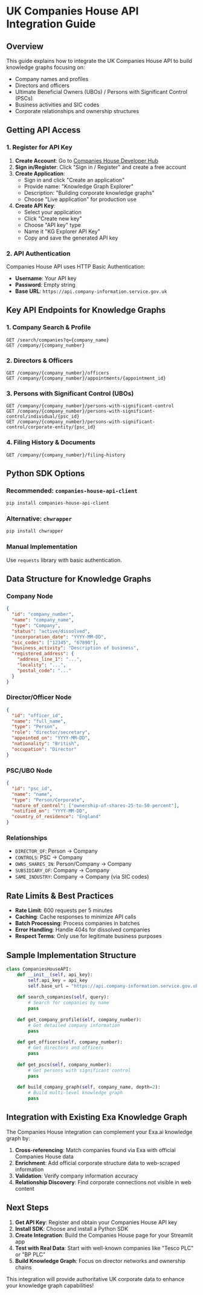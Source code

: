 # UK Companies House API Integration Guide

## Overview

This guide explains how to integrate the UK Companies House API to build knowledge graphs focusing on:
- Company names and profiles
- Directors and officers
- Ultimate Beneficial Owners (UBOs) / Persons with Significant Control (PSCs)
- Business activities and SIC codes
- Corporate relationships and ownership structures

## Getting API Access

### 1. Register for API Key

1. **Create Account**: Go to [Companies House Developer Hub](https://developer.company-information.service.gov.uk/)
2. **Sign in/Register**: Click "Sign in / Register" and create a free account
3. **Create Application**: 
   - Sign in and click "Create an application"
   - Provide name: "Knowledge Graph Explorer"
   - Description: "Building corporate knowledge graphs"
   - Choose "Live application" for production use
4. **Create API Key**:
   - Select your application
   - Click "Create new key"
   - Choose "API key" type
   - Name it "KG Explorer API Key"
   - Copy and save the generated API key

### 2. API Authentication

Companies House API uses HTTP Basic Authentication:
- **Username**: Your API key
- **Password**: Empty string
- **Base URL**: `https://api.company-information.service.gov.uk`

## Key API Endpoints for Knowledge Graphs

### 1. Company Search & Profile
```
GET /search/companies?q={company_name}
GET /company/{company_number}
```

### 2. Directors & Officers
```
GET /company/{company_number}/officers
GET /company/{company_number}/appointments/{appointment_id}
```

### 3. Persons with Significant Control (UBOs)
```
GET /company/{company_number}/persons-with-significant-control
GET /company/{company_number}/persons-with-significant-control/individual/{psc_id}
GET /company/{company_number}/persons-with-significant-control/corporate-entity/{psc_id}
```

### 4. Filing History & Documents
```
GET /company/{company_number}/filing-history
```

## Python SDK Options

### Recommended: `companies-house-api-client`
```bash
pip install companies-house-api-client
```

### Alternative: `chwrapper`
```bash
pip install chwrapper
```

### Manual Implementation
Use `requests` library with basic authentication.

## Data Structure for Knowledge Graphs

### Company Node
```json
{
  "id": "company_number",
  "name": "company_name",
  "type": "Company",
  "status": "active/dissolved",
  "incorporation_date": "YYYY-MM-DD",
  "sic_codes": ["12345", "67890"],
  "business_activity": "Description of business",
  "registered_address": {
    "address_line_1": "...",
    "locality": "...",
    "postal_code": "..."
  }
}
```

### Director/Officer Node
```json
{
  "id": "officer_id",
  "name": "full_name",
  "type": "Person",
  "role": "director/secretary",
  "appointed_on": "YYYY-MM-DD",
  "nationality": "British",
  "occupation": "Director"
}
```

### PSC/UBO Node
```json
{
  "id": "psc_id",
  "name": "name",
  "type": "Person/Corporate",
  "nature_of_control": ["ownership-of-shares-25-to-50-percent"],
  "notified_on": "YYYY-MM-DD",
  "country_of_residence": "England"
}
```

### Relationships
- `DIRECTOR_OF`: Person → Company
- `CONTROLS`: PSC → Company  
- `OWNS_SHARES_IN`: Person/Company → Company
- `SUBSIDIARY_OF`: Company → Company
- `SAME_INDUSTRY`: Company → Company (via SIC codes)

## Rate Limits & Best Practices

- **Rate Limit**: 600 requests per 5 minutes
- **Caching**: Cache responses to minimize API calls
- **Batch Processing**: Process companies in batches
- **Error Handling**: Handle 404s for dissolved companies
- **Respect Terms**: Only use for legitimate business purposes

## Sample Implementation Structure

```python
class CompaniesHouseAPI:
    def __init__(self, api_key):
        self.api_key = api_key
        self.base_url = "https://api.company-information.service.gov.uk"
    
    def search_companies(self, query):
        # Search for companies by name
        pass
    
    def get_company_profile(self, company_number):
        # Get detailed company information
        pass
    
    def get_officers(self, company_number):
        # Get directors and officers
        pass
    
    def get_pscs(self, company_number):
        # Get persons with significant control
        pass
    
    def build_company_graph(self, company_name, depth=2):
        # Build multi-level knowledge graph
        pass
```

## Integration with Existing Exa Knowledge Graph

The Companies House integration can complement your Exa.ai knowledge graph by:

1. **Cross-referencing**: Match companies found via Exa with official Companies House data
2. **Enrichment**: Add official corporate structure data to web-scraped information
3. **Validation**: Verify company information accuracy
4. **Relationship Discovery**: Find corporate connections not visible in web content

## Next Steps

1. **Get API Key**: Register and obtain your Companies House API key
2. **Install SDK**: Choose and install a Python SDK
3. **Create Integration**: Build the Companies House page for your Streamlit app
4. **Test with Real Data**: Start with well-known companies like "Tesco PLC" or "BP PLC"
5. **Build Knowledge Graph**: Focus on director networks and ownership chains

This integration will provide authoritative UK corporate data to enhance your knowledge graph capabilities!
